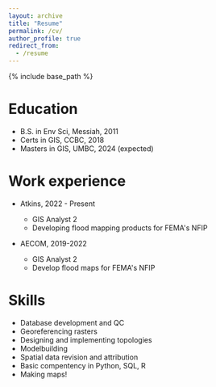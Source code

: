 ```yaml
---
layout: archive
title: "Resume"
permalink: /cv/
author_profile: true
redirect_from:
  - /resume
---
```


{% include base_path %}

Education
======
* B.S. in Env Sci, Messiah, 2011
* Certs in GIS, CCBC, 2018
* Masters in GIS, UMBC, 2024 (expected)

Work experience
======
* Atkins, 2022 - Present
  * GIS Analyst 2
  * Developing flood mapping products for FEMA's NFIP

* AECOM, 2019-2022
  * GIS Analyst 2
  * Develop flood maps for FEMA's NFIP
  
Skills
======
* Database development and QC
* Georeferencing rasters
* Designing and implementing topologies
* Modelbuilding
* Spatial data revision and attribution
* Basic compentency in Python, SQL, R
* Making maps!
